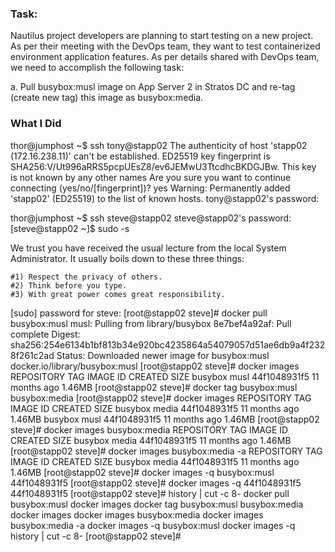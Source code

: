 ### Task:

Nautilus project developers are planning to start testing on a new project. As per their meeting with the DevOps team, they want to test containerized environment application features. As per details shared with DevOps team, we need to accomplish the following task:

a. Pull busybox:musl image on App Server 2 in Stratos DC and re-tag (create new tag) this image as busybox:media.



### What I Did

thor@jumphost ~$ ssh tony@stapp02
The authenticity of host 'stapp02 (172.16.238.11)' can't be established.
ED25519 key fingerprint is SHA256:V/Ut996aRRS5pcpUEsZ8/ev6JEMwU3TtcdhcBKDGJBw.
This key is not known by any other names
Are you sure you want to continue connecting (yes/no/[fingerprint])? yes
Warning: Permanently added 'stapp02' (ED25519) to the list of known hosts.
tony@stapp02's password: 

thor@jumphost ~$ ssh steve@stapp02
steve@stapp02's password: 
[steve@stapp02 ~]$ sudo -s

We trust you have received the usual lecture from the local System
Administrator. It usually boils down to these three things:

    #1) Respect the privacy of others.
    #2) Think before you type.
    #3) With great power comes great responsibility.

[sudo] password for steve: 
[root@stapp02 steve]# docker pull busybox:musl
musl: Pulling from library/busybox
8e7bef4a92af: Pull complete 
Digest: sha256:254e6134b1bf813b34e920bc4235864a54079057d51ae6db9a4f2328f261c2ad
Status: Downloaded newer image for busybox:musl
docker.io/library/busybox:musl
[root@stapp02 steve]# docker images
REPOSITORY   TAG       IMAGE ID       CREATED         SIZE
busybox      musl      44f1048931f5   11 months ago   1.46MB
[root@stapp02 steve]# docker tag busybox:musl busybox:media
[root@stapp02 steve]# docker images
REPOSITORY   TAG       IMAGE ID       CREATED         SIZE
busybox      media     44f1048931f5   11 months ago   1.46MB
busybox      musl      44f1048931f5   11 months ago   1.46MB
[root@stapp02 steve]# docker images busybox:media
REPOSITORY   TAG       IMAGE ID       CREATED         SIZE
busybox      media     44f1048931f5   11 months ago   1.46MB
[root@stapp02 steve]# docker images busybox:media -a
REPOSITORY   TAG       IMAGE ID       CREATED         SIZE
busybox      media     44f1048931f5   11 months ago   1.46MB
[root@stapp02 steve]# docker images -q busybox:musl
44f1048931f5
[root@stapp02 steve]# docker images -q
44f1048931f5
44f1048931f5
[root@stapp02 steve]# history | cut -c 8-
docker pull busybox:musl
docker images
docker tag busybox:musl busybox:media
docker images
docker images busybox:media
docker images busybox:media -a
docker images -q busybox:musl
docker images -q
history | cut -c 8-
[root@stapp02 steve]# 
